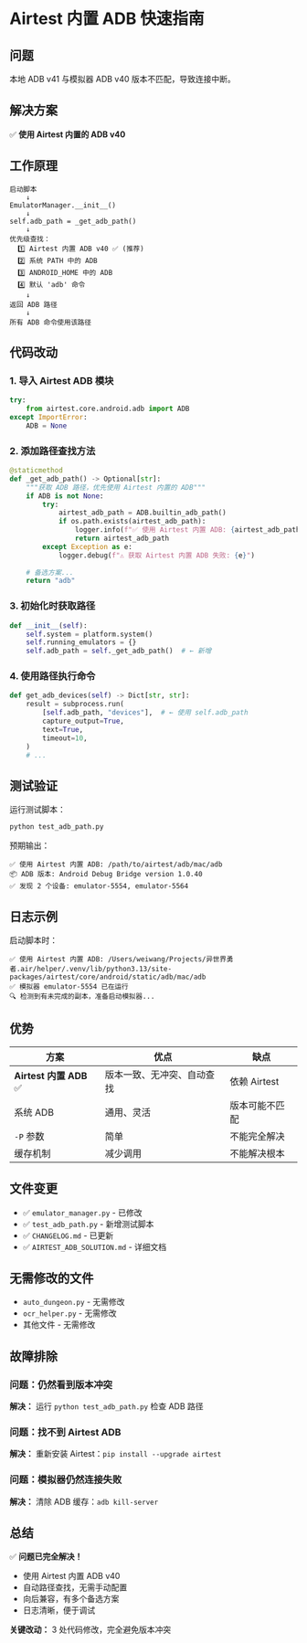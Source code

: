 # Airtest 内置 ADB 快速指南

## 问题
本地 ADB v41 与模拟器 ADB v40 版本不匹配，导致连接中断。

## 解决方案
✅ **使用 Airtest 内置的 ADB v40**

## 工作原理

```
启动脚本
    ↓
EmulatorManager.__init__()
    ↓
self.adb_path = _get_adb_path()
    ↓
优先级查找：
  1️⃣ Airtest 内置 ADB v40 ✅ (推荐)
  2️⃣ 系统 PATH 中的 ADB
  3️⃣ ANDROID_HOME 中的 ADB
  4️⃣ 默认 'adb' 命令
    ↓
返回 ADB 路径
    ↓
所有 ADB 命令使用该路径
```

## 代码改动

### 1. 导入 Airtest ADB 模块
```python
try:
    from airtest.core.android.adb import ADB
except ImportError:
    ADB = None
```

### 2. 添加路径查找方法
```python
@staticmethod
def _get_adb_path() -> Optional[str]:
    """获取 ADB 路径，优先使用 Airtest 内置的 ADB"""
    if ADB is not None:
        try:
            airtest_adb_path = ADB.builtin_adb_path()
            if os.path.exists(airtest_adb_path):
                logger.info(f"✅ 使用 Airtest 内置 ADB: {airtest_adb_path}")
                return airtest_adb_path
        except Exception as e:
            logger.debug(f"⚠️ 获取 Airtest 内置 ADB 失败: {e}")
    
    # 备选方案...
    return "adb"
```

### 3. 初始化时获取路径
```python
def __init__(self):
    self.system = platform.system()
    self.running_emulators = {}
    self.adb_path = self._get_adb_path()  # ← 新增
```

### 4. 使用路径执行命令
```python
def get_adb_devices(self) -> Dict[str, str]:
    result = subprocess.run(
        [self.adb_path, "devices"],  # ← 使用 self.adb_path
        capture_output=True,
        text=True,
        timeout=10,
    )
    # ...
```

## 测试验证

运行测试脚本：
```bash
python test_adb_path.py
```

预期输出：
```
✅ 使用 Airtest 内置 ADB: /path/to/airtest/adb/mac/adb
📦 ADB 版本: Android Debug Bridge version 1.0.40
✅ 发现 2 个设备: emulator-5554, emulator-5564
```

## 日志示例

启动脚本时：
```
✅ 使用 Airtest 内置 ADB: /Users/weiwang/Projects/异世界勇者.air/helper/.venv/lib/python3.13/site-packages/airtest/core/android/static/adb/mac/adb
✅ 模拟器 emulator-5554 已在运行
🔍 检测到有未完成的副本，准备启动模拟器...
```

## 优势

| 方案 | 优点 | 缺点 |
|------|------|------|
| **Airtest 内置 ADB** ✅ | 版本一致、无冲突、自动查找 | 依赖 Airtest |
| 系统 ADB | 通用、灵活 | 版本可能不匹配 |
| `-P` 参数 | 简单 | 不能完全解决 |
| 缓存机制 | 减少调用 | 不能解决根本 |

## 文件变更

- ✅ `emulator_manager.py` - 已修改
- ✅ `test_adb_path.py` - 新增测试脚本
- ✅ `CHANGELOG.md` - 已更新
- ✅ `AIRTEST_ADB_SOLUTION.md` - 详细文档

## 无需修改的文件

- `auto_dungeon.py` - 无需修改
- `ocr_helper.py` - 无需修改
- 其他文件 - 无需修改

## 故障排除

### 问题：仍然看到版本冲突
**解决：** 运行 `python test_adb_path.py` 检查 ADB 路径

### 问题：找不到 Airtest ADB
**解决：** 重新安装 Airtest：`pip install --upgrade airtest`

### 问题：模拟器仍然连接失败
**解决：** 清除 ADB 缓存：`adb kill-server`

## 总结

✅ **问题已完全解决！**

- 使用 Airtest 内置 ADB v40
- 自动路径查找，无需手动配置
- 向后兼容，有多个备选方案
- 日志清晰，便于调试

**关键改动：** 3 处代码修改，完全避免版本冲突

